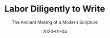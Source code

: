 ---
date: 2020-01-04
dateYear: 2020
isbn: 
title: "Labor Diligently to Write"
subtitle: "The Ancient Making of a Modern Scripture"
description: ""
cover: cover-labor-diligently-to-write-gardner.jpeg
coverGoogle: https://books.google.com/books/content?id=yVxlEAAAQBAJ&printsec=frontcover&img=1&zoom=1&edge=curl&source=gbs_api
pageCount: 600
authors: Brant A Gardner
publishers: Greg Kofford Books
published: 2007-09-01
publishedYear: 2007
shelves:
- non-fiction
---
